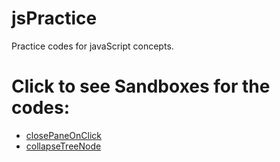 # jsPractice
Practice codes for javaScript concepts.


# Click to see Sandboxes for the codes:
* [closePaneOnClick](https://embed.plnkr.co/iS1xujrMBUzLnm0NnZVi/)
* [collapseTreeNode](https://embed.plnkr.co/WEuXVe0FKUXmdGdVlaa8/)
